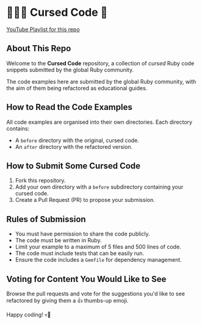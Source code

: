 # 🧙🏻‍♀️ Cursed Code 👻

[YouTube Playlist for this repo](https://youtube.com/playlist?list=PLSoe3m51zPA3LaXGdtKgWEOkzoqe66c_w&si=XU7-zKa9OSf2c5jP)


## About This Repo
Welcome to the **Cursed Code** repository, a collection of _cursed_ Ruby code snippets submitted by the global Ruby community. 

The code examples here are submitted by the global Ruby community, with the aim of them being refactored as educational guides. 

## How to Read the Code Examples
All code examples are organised into their own directories. Each directory contains:
- A `before` directory with the original, cursed code.
- An `after` directory with the refactored version.

## How to Submit Some Cursed Code
1. Fork this repository.
2. Add your own directory with a `before` subdirectory containing your cursed code.
3. Create a Pull Request (PR) to propose your submission.

## Rules of Submission
- You must have permission to share the code publicly.
- The code must be written in Ruby.
- Limit your example to a maximum of 5 files and 500 lines of code.
- The code must include tests that can be easily run.
- Ensure the code includes a `Gemfile` for dependency management.

## Voting for Content You Would Like to See
Browse the pull requests and vote for the suggestions you'd like to see refactored by giving them a 👍 thumbs-up emoji.

Happy coding! 💀👾
